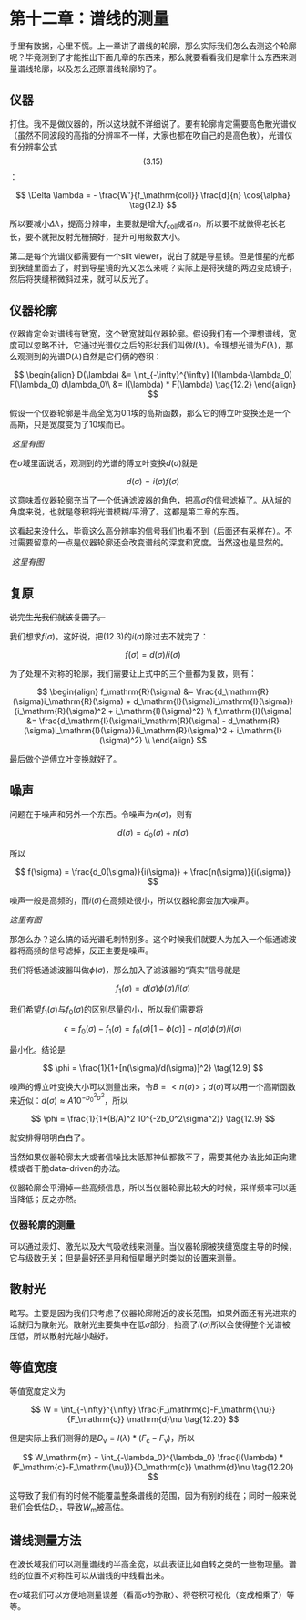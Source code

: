# 第十二章：谱线的测量

手里有数据，心里不慌。上一章讲了谱线的轮廓，那么实际我们怎么去测这个轮廓呢？毕竟测到了才能推出下面几章的东西来，那么就要看看我们是拿什么东西来测量谱线轮廓，以及怎么还原谱线轮廓的了。

## 仪器

打住。我不是做仪器的，所以这块就不详细说了。要有轮廓肯定需要高色散光谱仪（虽然不同波段的高指的分辨率不一样，大家也都在吹自己的是高色散），光谱仪有分辨率公式$$(3.15)$$：

$$ \Delta \lambda = - \frac{W'}{f_\mathrm{coll}} \frac{d}{n} \cos{\alpha} \tag{12.1} $$

所以要减小$\Delta \lambda$，提高分辨率，主要就是增大$f_\mathrm{coll}$或者$n$。所以要不就做得老长老长，要不就把反射光栅搞好，提升可用级数大小。

第二是每个光谱仪都需要有一个slit viewer，说白了就是导星镜。但是恒星的光都到狭缝里面去了，射到导星镜的光又怎么来呢？实际上是将狭缝的两边变成镜子，然后将狭缝稍微斜过来，就可以反光了。

## 仪器轮廓

仪器肯定会对谱线有致宽，这个致宽就叫仪器轮廓。假设我们有一个理想谱线，宽度可以忽略不计，它通过光谱仪之后的形状我们叫做$I(\lambda)$。令理想光谱为$F(\lambda)$，那么观测到的光谱$D(\lambda)$自然是它们俩的卷积：

$$ \begin{align}
  D(\lambda) &= \int_{-\infty}^{\infty} I(\lambda-\lambda_0) F(\lambda_0) d\lambda_0\\
  &= I(\lambda) * F(\lambda) \tag{12.2}
  \end{align} $$

假设一个仪器轮廓是半高全宽为0.1埃的高斯函数，那么它的傅立叶变换还是一个高斯，只是宽度变为了10埃而已。

![]()
*这里有图*

在$\sigma$域里面说话，观测到的光谱的傅立叶变换$d(\sigma)$就是

$$ d(\sigma) = i(\sigma) f(\sigma) \tag{12.3}$$

这意味着仪器轮廓充当了一个低通滤波器的角色，把高$\sigma$的信号滤掉了。从$\lambda$域的角度来说，也就是卷积将光谱模糊/平滑了。这都是第二章的东西。

这看起来没什么，毕竟这么高分辨率的信号我们也看不到（后面还有采样在）。不过需要留意的一点是仪器轮廓还会改变谱线的深度和宽度。当然这也是显然的。

![]()
*这里有图*

## 复原

~~说完生光我们就该复圆了。~~

我们想求$f(\sigma)$。这好说，把$(12.3)$的$i(\sigma)$除过去不就完了：

$$ f(\sigma) = d(\sigma) / i(\sigma) \tag{12.4} $$

为了处理不对称的轮廓，我们需要让上式中的三个量都为复数，则有：

$$ \begin{align}
  f_\mathrm{R}(\sigma) &= \frac{d_\mathrm{R}(\sigma)i_\mathrm{R}(\sigma) + d_\mathrm{I}(\sigma)i_\mathrm{I}(\sigma)}{i_\mathrm{R}(\sigma)^2 + i_\mathrm{I}(\sigma)^2} \\
  f_\mathrm{I}(\sigma) &= \frac{d_\mathrm{I}(\sigma)i_\mathrm{R}(\sigma) - d_\mathrm{R}(\sigma)i_\mathrm{I}(\sigma)}{i_\mathrm{R}(\sigma)^2 + i_\mathrm{I}(\sigma)^2} \\
\end{align} $$

最后做个逆傅立叶变换就好了。

## 噪声

问题在于噪声和另外一个东西。令噪声为$n(\sigma)$，则有

$$ d(\sigma) = d_0(\sigma) + n(\sigma) \tag{12.6} $$

所以

$$ f(\sigma) = \frac{d_0(\sigma)}{i(\sigma)} + \frac{n(\sigma)}{i(\sigma)} $$

噪声一般是高频的，而$i(\sigma)$在高频处很小，所以仪器轮廓会加大噪声。

*这里有图*

那怎么办？这么搞的话光谱毛刺特别多。这个时候我们就要人为加入一个低通滤波器将高频的信号滤掉，反正主要是噪声。

我们将低通滤波器叫做$\phi(\sigma)$，那么加入了滤波器的“真实”信号就是

$$ f_1(\sigma) = d(\sigma) \phi(\sigma) / i(\sigma) \tag{12.7} $$

我们希望$f_1(\sigma)$与$f_0(\sigma)$的区别尽量的小，所以我们需要将

$$ \epsilon = f_0(\sigma) - f_1(\sigma) = f_0(\sigma)[1-\phi(\sigma)] - n(\sigma)\phi(\sigma)/i(\sigma) $$

最小化。结论是

$$ \phi = \frac{1}{1+[n(\sigma)/d(\sigma)]^2} \tag{12.9} $$

噪声的傅立叶变换大小可以测量出来，令$B= <n(\sigma)>$；$d(\sigma)$可以用一个高斯函数来近似：$d(\sigma) \approx A 10^{-b_0^2\sigma^2}$，所以

$$ \phi = \frac{1}{1+(B/A)^2 10^{-2b_0^2\sigma^2}} \tag{12.9} $$

就安排得明明白白了。

当然如果仪器轮廓太大或者信噪比太低那神仙都救不了，需要其他办法比如正向建模或者干脆data-driven的办法。

仪器轮廓会平滑掉一些高频信息，所以当仪器轮廓比较大的时候，采样频率可以适当降低；反之亦然。

### 仪器轮廓的测量

可以通过汞灯、激光以及大气吸收线来测量。当仪器轮廓被狭缝宽度主导的时候，它与级数无关；但是最好还是用和恒星曝光时类似的设置来测量。

## 散射光

略写。主要是因为我们只考虑了仪器轮廓附近的波长范围，如果外面还有光进来的话就归为散射光。散射光主要集中在低$\sigma$部分，抬高了$i(\sigma)$所以会使得整个光谱被压低，所以散射光越小越好。

## 等值宽度

等值宽度定义为

$$ W = \int_{-\infty}^{\infty} \frac{F_\mathrm{c}-F_\mathrm{\nu}}{F_\mathrm{c}} \mathrm{d}\nu \tag{12.20} $$

但是实际上我们测得的是$D_\mathrm{\nu} = I(\lambda) * (F_\mathrm{c}-F_\mathrm{\nu})$，所以

$$ W_\mathrm{m} = \int_{-\lambda_0}^{\lambda_0} \frac{I(\lambda) * (F_\mathrm{c}-F_\mathrm{\nu})}{D_\mathrm{c}} \mathrm{d}\nu \tag{12.20} $$

这导致了我们有的时候不能覆盖整条谱线的范围，因为有别的线在；同时一般来说我们会低估$D_\mathrm{c}$，导致$W_\mathrm{m}$被高估。

## 谱线测量方法

在波长域我们可以测量谱线的半高全宽，以此表征比如自转之类的一些物理量。谱线的位置不对称性可以从谱线的中线看出来。

在$\sigma$域我们可以方便地测量误差（看高$\sigma$的弥散）、将卷积可视化（变成相乘了）等等。
